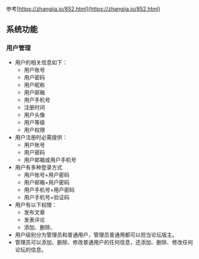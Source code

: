 参考[https://zhangjia.io/852.html](https://zhangjia.io/852.html)
## 系统功能
### 用户管理
-   用户的相关信息如下：
	- 用户账号
	- 用户密码
	- 用户昵称
	- 用户邮箱
	- 用户手机号
	- 注册时间
	- 用户头像
	- 用户等级
	- 用户权限
-   用户注册时必需提供：
	- 用户账号
	- 用户密码
	- 用户邮箱或用户手机号
-   用户有多种登录方式
	- 用户账号+用户密码
	- 用户邮箱+用户密码
	- 用户手机号+用户密码
	- 用户手机号+验证码
-   用户有以下权限：
	- 发布文章
	- 发表评论
	- 添加、删除、
-   用户级别分为管理员和普通用户，管理员普通用都可以担当论坛版主。
-   管理员可以添加、删除、修改普通用户的任何信息，还添加、删除、修改任何论坛的信息。


<!--stackedit_data:
eyJoaXN0b3J5IjpbLTEzODc1MjA4OTAsLTkzMTQ2NTEzMSwzOT
c2NDI3NTRdfQ==
-->